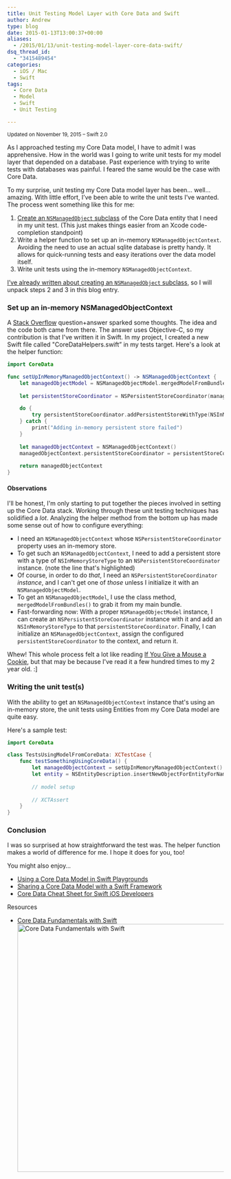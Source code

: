 ```yaml
---
title: Unit Testing Model Layer with Core Data and Swift
author: Andrew
type: blog
date: 2015-01-13T13:00:37+00:00
aliases:
  - /2015/01/13/unit-testing-model-layer-core-data-swift/
dsq_thread_id:
  - "3415489454"
categories:
  - iOS / Mac
  - Swift
tags:
  - Core Data
  - Model
  - Swift
  - Unit Testing

---
```

<small>Updated on November 19, 2015 – Swift 2.0</small>

As I approached testing my Core Data model, I have to admit I was apprehensive. How in the world was I going to write unit tests for my model layer that depended on a database. Past experience with trying to write tests with databases was painful. I feared the same would be the case with Core Data.

To my surprise, unit testing my Core Data model layer has been… well… amazing. With little effort, I’ve been able to write the unit tests I’ve wanted. The process went something like this for me:

  1. [Create an `NSManagedObject` subclass][1] of the Core Data entity that I need in my unit test. (This just makes things easier from an Xcode code-completion standpoint)
  2. Write a helper function to set up an in-memory `NSManagedObjectContext`. Avoiding the need to use an actual sqlite database is pretty handy. It allows for quick-running tests and easy iterations over the data model itself.
  3. Write unit tests using the in-memory `NSManagedObjectContext`.

[I’ve already written about creating an `NSManagedObject` subclass][1], so I will unpack steps 2 and 3 in this blog entry.

### Set up an in-memory NSManagedObjectContext

A [Stack Overflow][2] question+answer sparked some thoughts. The idea and the code both came from there. The answer uses Objective-C, so my contribution is that I've written it in Swift. In my project, I created a new Swift file called "CoreDataHelpers.swift&#8221; in my tests target. Here's a look at the helper function:

```swift
import CoreData

func setUpInMemoryManagedObjectContext() -> NSManagedObjectContext {
    let managedObjectModel = NSManagedObjectModel.mergedModelFromBundles([NSBundle.mainBundle()])!
    
    let persistentStoreCoordinator = NSPersistentStoreCoordinator(managedObjectModel: managedObjectModel)

    do {
        try persistentStoreCoordinator.addPersistentStoreWithType(NSInMemoryStoreType, configuration: nil, url: nil, options: nil)
    } catch {
        print("Adding in-memory persistent store failed")
    }
    
    let managedObjectContext = NSManagedObjectContext()
    managedObjectContext.persistentStoreCoordinator = persistentStoreCoordinator
    
    return managedObjectContext
}
```

#### Observations

I'll be honest, I'm only starting to put together the pieces involved in setting up the Core Data stack. Working through these unit testing techniques has solidified a _lot_. Analyzing the helper method from the bottom up has made some sense out of how to configure everything:

  * I need an `NSManagedObjectContext` whose `NSPersistentStoreCoordinator` property uses an in-memory store.
  * To get such an `NSManagedObjectContext`, I need to add a persistent store with a type of `NSInMemoryStoreType` to an `NSPersistentStoreCoordinator` instance. (note the line that's highlighted)
  * Of course, in order to do _that_, I need an `NSPersistentStoreCoordinator` _instance_, and I can't get one of _those_ unless I initialize it with an `NSManagedObjectModel`.
  * To get an `NSManagedObjectModel`, I use the class method, `mergedModelFromBundles()` to grab it from my main bundle.
  * Fast-forwarding now: With a proper `NSManagedObjectModel` instance, I can create an `NSPersistentStoreCoordinator` instance with it and add an `NSInMemoryStoreType` to that `persistentStoreCoordinator`. Finally, I can initialize an `NSManagedObjectContext`, assign the configured `persistentStoreCoordinator` to the context, and return it.

Whew! This whole process felt a lot like reading [If You Give a Mouse a Cookie][3], but that may be because I've read it a few hundred times to my 2 year old. :]

### Writing the unit test(s)

With the ability to get an `NSManagedObjectContext` instance that's using an in-memory store, the unit tests using Entities from my Core Data model are quite easy.

Here's a sample test:

```swift
import CoreData

class TestsUsingModelFromCoreData: XCTestCase {
    func testSomethingUsingCoreData() {
        let managedObjectContext = setUpInMemoryManagedObjectContext()
        let entity = NSEntityDescription.insertNewObjectForEntityForName("EntityName", inManagedObjectContext: managedObjectContext)
        
        // model setup
        
        // XCTAssert    
    }
}
```

### Conclusion

I was so surprised at how straightforward the test was. The helper function makes a world of difference for me. I hope it does for you, too!

<div class="resources-header">
  You might also enjoy&#8230;
</div>

<ul class="resources-content">
  <li>
    <i class="fa fa-angle-right"></i> <a href="https://www.andrewcbancroft.com/2016/07/10/using-a-core-data-model-in-swift-playgrounds/" title="Using a Core Data Model in Swift Playgrounds">Using a Core Data Model in Swift Playgrounds</a>
  </li>
  <li>
    <i class="fa fa-angle-right"></i> <a href="https://www.andrewcbancroft.com/2015/08/25/sharing-a-core-data-model-with-a-swift-framework/" title="Sharing a Core Data Model with a Swift Framework">Sharing a Core Data Model with a Swift Framework</a>
  </li>
  <li>
    <i class="fa fa-angle-right"></i> <a href="https://www.andrewcbancroft.com/2015/02/18/core-data-cheat-sheet-for-swift-ios-developers/" title="Core Data Cheat Sheet for Swift iOS Developers">Core Data Cheat Sheet for Swift iOS Developers</a>
  </li>
</ul></div> 

<a name="course" class="jump-target"></a>

<div class="resources">
  <div class="resources-header">
    Resources
  </div>
  
  <ul class="resources-content">
    <li>
      <i class="fas fa-video"></i> <a href="http://bit.ly/ps-core-data-swift" target="_blank">Core Data Fundamentals with Swift</a><br /> <a href="http://bit.ly/ps-core-data-swift" target="_blank"><img src="https://www.andrewcbancroft.com/wp-content/uploads/2017/04/ps-core-data-fundamentals-swift-1024x576.png" alt="Core Data Fundamentals with Swift" width="1024" height="576" class="alignnone size-large wp-image-13163" srcset="https://www.andrewcbancroft.com/wp-content/uploads/2017/04/ps-core-data-fundamentals-swift-1024x576.png 1024w, https://www.andrewcbancroft.com/wp-content/uploads/2017/04/ps-core-data-fundamentals-swift-300x169.png 300w, https://www.andrewcbancroft.com/wp-content/uploads/2017/04/ps-core-data-fundamentals-swift-768x432.png 768w, https://www.andrewcbancroft.com/wp-content/uploads/2017/04/ps-core-data-fundamentals-swift.png 1539w" sizes="(max-width: 1024px) 100vw, 1024px" /></a>
    </li>
  </ul>
</div>

 [1]: http://www.andrewcbancroft.com/2014/07/17/implement-nsmanagedobject-subclass-in-swift/
 [2]: http://stackoverflow.com/questions/1849802/how-to-unit-test-my-models-now-that-i-am-using-core-data
 [3]: http://en.wikipedia.org/wiki/If_You_Give_a_Mouse_a_Cookie